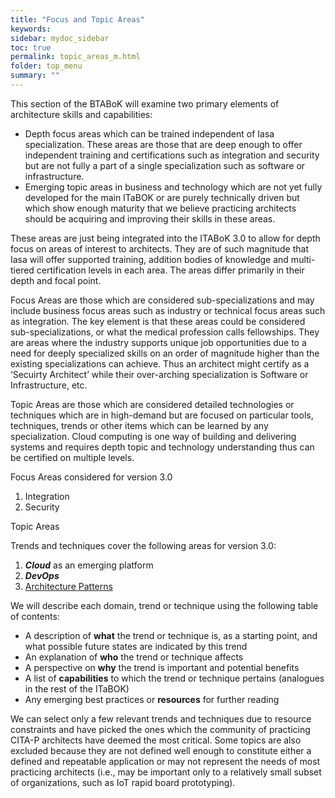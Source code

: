 ```yaml
---
title: "Focus and Topic Areas"
keywords: 
sidebar: mydoc_sidebar
toc: true
permalink: topic_areas_m.html
folder: top_menu
summary: ""
---
```


This section of the BTABoK will examine two primary elements of architecture skills and capabilities:

*   Depth focus areas which can be trained independent of Iasa specialization. These areas are those that are deep enough to offer independent training and certifications such as integration and security but are not fully a part of a single specialization such as software or infrastructure.
*   Emerging topic areas in business and technology which are not yet fully developed for the main ITaBOK or are purely technically driven but which show enough maturity that we believe practicing architects should be acquiring and improving their skills in these areas.

These areas are just being integrated into the ITABoK 3.0 to allow for depth focus on areas of interest to architects. They are of such magnitude that Iasa will offer supported training, addition bodies of knowledge and multi-tiered certification levels in each area. The areas differ primarily in their depth and focal point.

Focus Areas are those which are considered sub-specializations and may include business focus areas such as industry or technical focus areas such as integration. The key element is that these areas could be considered sub-specializations, or what the medical profession calls fellowships. They are areas where the industry supports unique job opportunities due to a need for deeply specialized skills on an order of magnitude higher than the existing specializations can achieve. Thus an architect might certify as a ‘Secuirty Architect’ while their over-arching specialization is Software or Infrastructure, etc.

Topic Areas are those which are considered detailed technologies or techniques which are in high-demand but are focused on particular tools, techniques, trends or other items which can be learned by any specialization. Cloud computing is one way of building and delivering systems and requires depth topic and technology understanding thus can be certified on multiple levels.

Focus Areas considered for version 3.0

1.  Integration
2.  Security

Topic Areas

Trends and techniques cover the following areas for version 3.0:

1.  **_Cloud_** as an emerging platform
2.  **_DevOps_**
3.  [Architecture Patterns](../patterns/architecture_pattern_repository.md)

We will describe each domain, trend or technique using the following table of contents:

*   A description of **what** the trend or technique is, as a starting point, and what possible future states are indicated by this trend
*   An explanation of **who** the trend or technique affects
*   A perspective on **why** the trend is important and potential benefits
*   A list of **capabilities** to which the trend or technique pertains (analogues in the rest of the ITaBOK)
*   Any emerging best practices or **resources** for further reading

We can select only a few relevant trends and techniques due to resource constraints and have picked the ones which the community of practicing CITA-P architects have deemed the most critical. Some topics are also excluded because they are not defined well enough to constitute either a defined and repeatable application or may not represent the needs of most practicing architects (i.e., may be important only to a relatively small subset of organizations, such as IoT rapid board prototyping).

